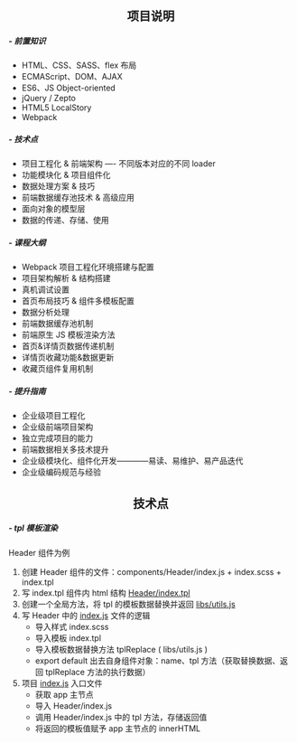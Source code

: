 ## <center>项目说明</center>

##### - 前置知识

- HTML、CSS、SASS、flex 布局
- ECMAScript、DOM、AJAX
- ES6、JS Object-oriented
- jQuery / Zepto
- HTML5 LocalStory
- Webpack

##### - 技术点

- 项目工程化 & 前端架构 —- 不同版本对应的不同 loader
- 功能模块化 & 项目组件化
- 数据处理方案 & 技巧
- 前端数据缓存池技术 & 高级应用
- 面向对象的模型层
- 数据的传递、存储、使用

##### - 课程大纲

- Webpack 项目工程化环境搭建与配置
- 项目架构解析 & 结构搭建
- 真机调试设置
- 首页布局技巧 & 组件多模板配置
- 数据分析处理
- 前端数据缓存池机制
- 前端原生 JS 模板渲染方法
- 首页&详情页数据传递机制
- 详情页收藏功能&数据更新
- 收藏页组件复用机制

##### - 提升指南

- 企业级项目工程化
- 企业级前端项目架构
- 独立完成项目的能力
- 前端数据相关多技术提升
- 企业级模块化、组件化开发————易读、易维护、易产品迭代
- 企业级编码规范与经验

## <center>技术点</center>

##### - tpl 模板渲染

Header 组件为例

1. 创建 Header 组件的文件：components/Header/index.js + index.scss + index.tpl
2. 写 index.tpl 组件内 html 结构 [Header/index.tpl](./src/components/Header/index.tpl)
3. 创建一个全局方法，将 tpl 的模板数据替换并返回 [libs/utils.js](./src/libs/utils.js)
4. 写 Header 中的 [index.js](./src/components/Header/index.js) 文件的逻辑
   - 导入样式 index.scss
   - 导入模板 index.tpl
   - 导入模板数据替换方法 tplReplace ( libs/utils.js )
   - export default 出去自身组件对象：name、tpl 方法（获取替换数据、返回 tplReplace 方法的执行数据）
5. 项目 [index.js](./src/js/index.js) 入口文件
   - 获取 app 主节点
   - 导入 Header/index.js
   - 调用 Header/index.js 中的 tpl 方法，存储返回值
   - 将返回的模板值赋予 app 主节点的 innerHTML
